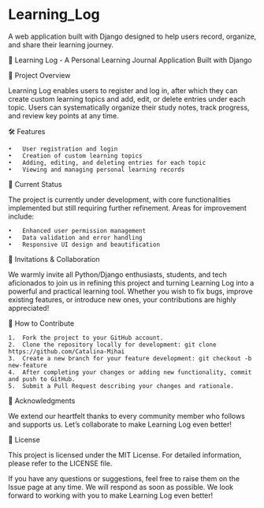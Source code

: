 # Learning_Log
A web application built with Django designed to help users record, organize, and share their learning journey.

🎉 Learning Log - A Personal Learning Journal Application Built with Django

📖 Project Overview

Learning Log enables users to register and log in, after which they can create custom learning topics and add, edit, or delete entries under each topic. Users can systematically organize their study notes, track progress, and review key points at any time.

🛠 Features

	•	User registration and login
	•	Creation of custom learning topics
	•	Adding, editing, and deleting entries for each topic
	•	Viewing and managing personal learning records

🚧 Current Status

The project is currently under development, with core functionalities implemented but still requiring further refinement. Areas for improvement include:

	•	Enhanced user permission management
	•	Data validation and error handling
	•	Responsive UI design and beautification


👥 Invitations & Collaboration

We warmly invite all Python/Django enthusiasts, students, and tech aficionados to join us in refining this project and turning Learning Log into a powerful and practical learning tool. Whether you wish to fix bugs, improve existing features, or introduce new ones, your contributions are highly appreciated!

📄 How to Contribute

	1.	Fork the project to your GitHub account.
	2.	Clone the repository locally for development: git clone https://github.com/Catalina-Mihai
	3.	Create a new branch for your feature development: git checkout -b new-feature
	4.	After completing your changes or adding new functionality, commit and push to GitHub.
	5.	Submit a Pull Request describing your changes and rationale.

🎁 Acknowledgments

We extend our heartfelt thanks to every community member who follows and supports us. Let’s collaborate to make Learning Log even better!

📜 License

This project is licensed under the MIT License. For detailed information, please refer to the LICENSE file.

If you have any questions or suggestions, feel free to raise them on the Issue page at any time. We will respond as soon as possible. We look forward to working with you to make Learning Log even better!
